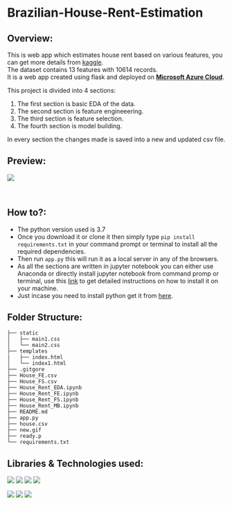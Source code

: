 # Brazilian-House-Rent-Estimation

## Overview:<br/>
This is web app which estimates house rent based on various features, you can get more details from [kaggle](https://www.kaggle.com/rubenssjr/brasilian-houses-to-rent).
<br/>
The dataset contains 13 features with 10614 records.</br>
It is a web app created using flask and deployed on **[Microsoft Azure Cloud](https://rent-estimation.azurewebsites.net/)**.<br/>

This project is divided into 4 sections:
1) The first section is basic EDA of the data.
2) The second section is feature engineeering.
3) The third section is feature selection.
4) The fourth section is model building.

In every section the changes made is saved into a new and updated csv file.</br>


## Preview:

![](new.gif)

</br>


## How to?:
- The python version used is 3.7
- Once you download it or clone it then simply type `pip install requirements.txt` in your command prompt or terminal to install all the required dependencies.
- Then run `app.py` this will run it as a local server in any of the browsers.</br>
- As all the sections are written in jupyter notebook you can either use Anaconda or directly install jupyter notebook from command promp or terminal, use this [link](https://www.geeksforgeeks.org/how-to-install-jupyter-notebook-in-windows/) to get detailed instructions on how to install it on your machine.
- Just incase you need to install python get it from [here](https://www.python.org/downloads/).

## Folder Structure:

```
├── static
│   ├── main1.css
│   └── main2.css
├── templates
|   ├── index.html
│   └── index1.html
├── .gitgore
├── House_FE.csv
├── House_FS.csv
├── House_Rent_EDA.ipynb
├── House_Rent_FE.ipynb
├── House_Rent_FS.ipynb
├── House_Rent_MB.ipynb
├── README.md
├── app.py
├── house.csv
├── new.gif
├── ready.p
└── requirements.txt
```

## Libraries & Technologies used:

![](https://www.vectorlogo.zone/logos/numpy/numpy-icon.svg)    ![](https://upload.wikimedia.org/wikipedia/commons/thumb/2/22/Pandas_mark.svg/180px-Pandas_mark.svg.png) ![](https://www.vectorlogo.zone/logos/w3_html5/w3_html5-ar21.svg) 
![](https://www.vectorlogo.zone/logos/python/python-official.svg)

![](https://www.vectorlogo.zone/logos/pocoo_flask/pocoo_flask-official.svg)  ![](https://upload.wikimedia.org/wikipedia/commons/thumb/0/05/Scikit_learn_logo_small.svg/200px-Scikit_learn_logo_small.svg.png) ![](https://cdn.iconscout.com/icon/free/png-256/azure-1868965-1583129.png)


